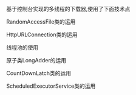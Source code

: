 基于控制台实现的多线程的下载器,使用了下面技术点

RandomAccessFile类的运用

HttpURLConnection类的运用

线程池的使用

原子类LongAdder的运用

CountDownLatch类的运用

ScheduledExecutorService类的运用
